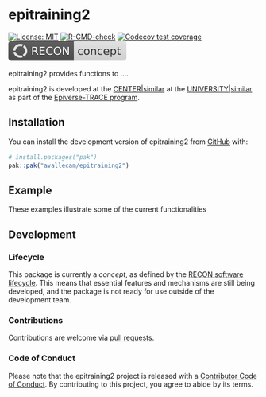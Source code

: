 
<!-- README.md is generated from README.Rmd. Please edit that file. -->
<!-- The code to render this README is stored in .github/workflows/render-readme.yaml -->
<!-- Variables marked with double curly braces will be transformed beforehand: -->
<!-- `packagename` is extracted from the DESCRIPTION file -->
<!-- `gh_repo` is extracted via a special environment variable in GitHub Actions -->

# epitraining2

<!-- badges: start -->

[![License:
MIT](https://img.shields.io/badge/License-MIT-yellow.svg)](https://opensource.org/licenses/MIT)
[![R-CMD-check](https://github.com/avallecam/epitraining2/actions/workflows/R-CMD-check.yaml/badge.svg)](https://github.com/avallecam/epitraining2/actions/workflows/R-CMD-check.yaml)
[![Codecov test
coverage](https://codecov.io/gh/avallecam/epitraining2/branch/main/graph/badge.svg)](https://app.codecov.io/gh/avallecam/epitraining2?branch=main)
[![lifecycle-concept](https://raw.githubusercontent.com/reconverse/reconverse.github.io/master/images/badge-concept.svg)](https://www.reconverse.org/lifecycle.html#concept)
<!-- badges: end -->

epitraining2 provides functions to ….

<!-- This sentence is optional and can be removed -->

epitraining2 is developed at the [CENTER\|similar](url) at the
[UNIVERSITY\|similar](url) as part of the [Epiverse-TRACE
program](https://data.org/initiatives/epiverse/).

## Installation

You can install the development version of epitraining2 from
[GitHub](https://github.com/) with:

``` r
# install.packages("pak")
pak::pak("avallecam/epitraining2")
```

## Example

These examples illustrate some of the current functionalities

## Development

### Lifecycle

This package is currently a *concept*, as defined by the [RECON software
lifecycle](https://www.reconverse.org/lifecycle.html). This means that
essential features and mechanisms are still being developed, and the
package is not ready for use outside of the development team.

### Contributions

Contributions are welcome via [pull
requests](https://github.com/avallecam/epitraining2/pulls).

### Code of Conduct

Please note that the epitraining2 project is released with a
[Contributor Code of
Conduct](https://github.com/epiverse-trace/.github/blob/main/CODE_OF_CONDUCT.md).
By contributing to this project, you agree to abide by its terms.
